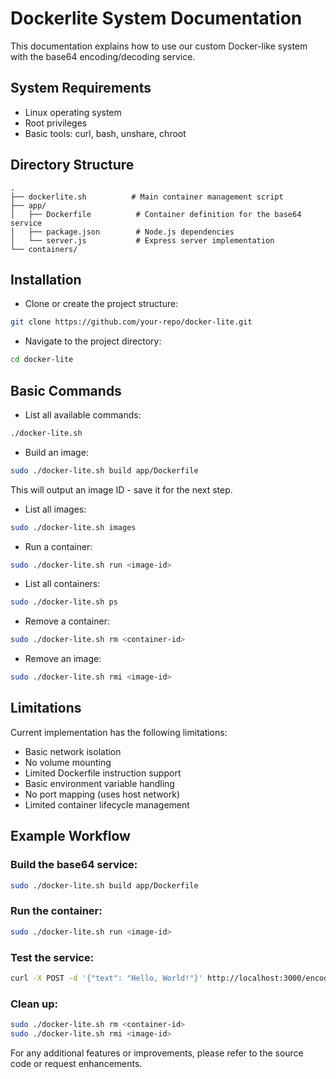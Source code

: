 # Dockerlite System Documentation

This documentation explains how to use our custom Docker-like system with the base64 encoding/decoding service.

## System Requirements

- Linux operating system
- Root privileges
- Basic tools: curl, bash, unshare, chroot

## Directory Structure

```
.
├── dockerlite.sh          # Main container management script
├── app/
│   ├── Dockerfile          # Container definition for the base64 service
│   ├── package.json        # Node.js dependencies
│   └── server.js           # Express server implementation
└── containers/
```

## Installation

- Clone or create the project structure:

```bash
git clone https://github.com/your-repo/docker-lite.git
```

- Navigate to the project directory:

```bash
cd docker-lite
```

## Basic Commands

- List all available commands:

```bash
./docker-lite.sh
```

- Build an image:

```bash
sudo ./docker-lite.sh build app/Dockerfile
```

This will output an image ID - save it for the next step.

- List all images:

```bash
sudo ./docker-lite.sh images
```

- Run a container:

```bash
sudo ./docker-lite.sh run <image-id>
```

- List all containers:

```bash
sudo ./docker-lite.sh ps
```

- Remove a container:

```bash
sudo ./docker-lite.sh rm <container-id>
```

- Remove an image:

```bash
sudo ./docker-lite.sh rmi <image-id>
```

## Limitations

Current implementation has the following limitations:

- Basic network isolation
- No volume mounting
- Limited Dockerfile instruction support
- Basic environment variable handling
- No port mapping (uses host network)
- Limited container lifecycle management

## Example Workflow

### Build the base64 service:

```bash
sudo ./docker-lite.sh build app/Dockerfile
```

### Run the container:

```bash
sudo ./docker-lite.sh run <image-id>
```

### Test the service:

```bash
curl -X POST -d '{"text": "Hello, World!"}' http://localhost:3000/encode
```

### Clean up:

```bash
sudo ./docker-lite.sh rm <container-id>
sudo ./docker-lite.sh rmi <image-id>
```

For any additional features or improvements, please refer to the source code or request enhancements.
